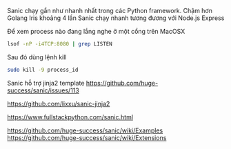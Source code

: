 Sanic chạy gần như nhanh nhất trong các Python framework. Chậm hơn Golang Iris khoảng 4 lần
Sanic chạy nhanh tương đương với Node.js Express

Để xem process nào đang lắng nghe ở một cổng trên MacOSX
```bash
lsof -nP -i4TCP:8080 | grep LISTEN
```

Sau đó dùng lệnh kill
```bash
sudo kill -9 process_id
```

Sanic hỗ trợ jinja2 template
https://github.com/huge-success/sanic/issues/113

https://github.com/lixxu/sanic-jinja2

https://www.fullstackpython.com/sanic.html

https://github.com/huge-success/sanic/wiki/Examples
https://github.com/huge-success/sanic/wiki/Extensions